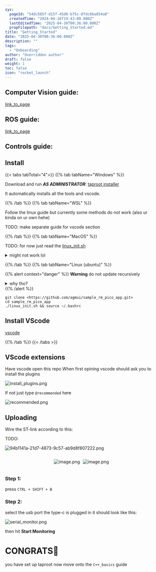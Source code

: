 ```yaml
---
sys:
  pageId: "54dc585f-d15f-45d0-b75c-8fdc66a854a8"
  createdTime: "2024-04-16T19:43:00.000Z"
  lastEditedTime: "2025-04-30T00:36:00.000Z"
  propFilepath: "docs/Getting_Started.md"
title: "Getting_Started"
date: "2025-04-30T00:36:00.000Z"
description: ""
tags:
  - "Onboarding"
author: "Overridden author"
draft: false
weight: 1
toc: false
icon: "rocket_launch"
---
```


## Computer Vision guide:

[link_to_page](86d45bc0-388b-4d26-8848-44f255f73d0e)

## ROS guide:

[link_to_page](3c76c1de-ec8f-46d6-8b0a-294005edc2d5)

## Controls guide:

## Install

{{< tabs tabTotal="4">}}
{{% tab tabName="Windows" %}}

Download and run _**AS ADMINISTRATOR**_: [taproot installer](https://github.com/Thornbots/TeachingFreshies/releases/tag/1.0)

It automatically installs all the tools and vscode.

{{% /tab %}}
{{% tab tabName="WSL" %}}

Follow the linux guide but currently some methods do not work (also ur kinda on ur own hehe)

TODO: make separate guide for vscode section

{{% /tab %}}
{{% tab tabName="MacOS" %}}

TODO: for now just read the [linux_init.sh](https://github.com/agmui/sample_rm_pico_app/blob/main/linux_init.sh)

<details>
<summary>might not work lol</summary>

`brew install libusb pkg-config`

Next install: [vscode](https://code.visualstudio.com/Download)

</details>

{{% /tab %}}
{{% tab tabName="Linux (ubuntu)" %}}

{{% alert context="danger" %}}
**Warning** do not update recursively
<details>
<summary>why tho?</summary>
There are some submodules that may go on for a while (like tinyusb) and I highly
recommend you don't need to get them.
If you want to see what submodules I update just look in `linux_init.sh`
</details>
{{% /alert %}}

```shell
git clone <https://github.com/agmui/sample_rm_pico_app.git>
cd sample_rm_pico_app
./linux_init.sh && source ~/.bashrc
```

## Install VScode

[vscode](https://code.visualstudio.com/Download)

{{% /tab %}}
{{< /tabs >}}

## VScode extensions

Have vscode open this repo
When first opining vscode should ask you to install the plugins

![install_plugins.png](https://prod-files-secure.s3.us-west-2.amazonaws.com/d518164a-d88e-44d1-a4ee-3adb3bd8bce0/89bd30f0-1825-4e77-867b-0a41ce370880/install_plugins.png?X-Amz-Algorithm=AWS4-HMAC-SHA256&X-Amz-Content-Sha256=UNSIGNED-PAYLOAD&X-Amz-Credential=ASIAZI2LB466R2OKSTIH%2F20250518%2Fus-west-2%2Fs3%2Faws4_request&X-Amz-Date=20250518T140448Z&X-Amz-Expires=3600&X-Amz-Security-Token=IQoJb3JpZ2luX2VjELz%2F%2F%2F%2F%2F%2F%2F%2F%2F%2FwEaCXVzLXdlc3QtMiJIMEYCIQD3eJvfKLmjrBM9x%2BinpjJ0C%2FyROH2hof6Fgq5NWaDxVwIhAJlt8mk5wXaGwlbMAYSO9dzMkyrJxwh4irOqx9Iw3%2FN5Kv8DCHUQABoMNjM3NDIzMTgzODA1IgxwAHia0lzadfnSbF0q3AMungPdePZiFmxSW2jmJ7kucBZIzKv54CTIaSYa%2BUTWcOCfYf8PlTi2xt6c4MnF4hVdIUQykPavamygmA8Sq%2BH6X8ouhj4m1vpgI8oBhGtj%2B0HUJVy2vXRGVT2aAperzo%2FN%2FMBx4k3U8o%2BR3aFFUTo3YIDjgfjBxXkoednWuMru6qs107aABHOLVQ7t%2BVVOWa4%2FPTsnR7wSfOLowptztrNc32wmLSp9by2dbD9wY5Tgqi%2FghHtEdF6C5f6OtikHT3znC%2FPJEeb7vNsMnpzL4RDxS0alG0poGkdRInRr7ruuarg1DmCyNLV3M7cQfOnYXt7fgx8N%2BcaJNawh8oGp4VzVmeZX8udCRMcvJydj0PGUDUoDK5nNw58fNU6b2ICw2rLLnMUEmEdL5PGcXfe8q%2BjjS8KLlLoknccDUmO%2FN7MVfS0aPq2aDQNJJkKxwM85hrV0F029o%2FcOmsK8kPXNCJBPda6XLK%2FW0g9btdsPWKAsPxF%2Bd25GHIw%2F5WDTTR7ZCJtZ6wyOpIemUSNKKh1%2BjSh0bjhzdCoQU6lDw38a4TCbiXOejihJ51qorSm2i072UAWqv1juMKoPmTCYzA38O9q7bl1O5k3bdTTWqK%2FeIXkesWCDQAF6EDK4267XsDC9lqfBBjqkAZ9m7xRSRET5IuPYje6CZ28oSXgQro%2FqXjuCKckA7%2FGTNu4srgz7q3QZOjiEfGFYjuiaJB6WVKKZogPTOaXlC5tmyS11aazoXS%2FW2wcxTMvGFhwg7oRlhH5hFHuuumxvptPdhSalIK3t6MoEkooq9%2FQIXKRH8TaUC34nlt1IoQax7456VAMZbUVcEbJ1OjAosr4Gcs2wet7Z%2FV7fqdCD0yH7abbA&X-Amz-Signature=acedead0ebbdd194a51d549dab31dea3f1e9e91b344a6223634648338e5f4393&X-Amz-SignedHeaders=host&x-id=GetObject)

If not just type `@recommended` here  

![recommended.png](https://prod-files-secure.s3.us-west-2.amazonaws.com/d518164a-d88e-44d1-a4ee-3adb3bd8bce0/61e661e9-5d85-4dfc-be0d-8d2097a5e793/recommended.png?X-Amz-Algorithm=AWS4-HMAC-SHA256&X-Amz-Content-Sha256=UNSIGNED-PAYLOAD&X-Amz-Credential=ASIAZI2LB466R2OKSTIH%2F20250518%2Fus-west-2%2Fs3%2Faws4_request&X-Amz-Date=20250518T140448Z&X-Amz-Expires=3600&X-Amz-Security-Token=IQoJb3JpZ2luX2VjELz%2F%2F%2F%2F%2F%2F%2F%2F%2F%2FwEaCXVzLXdlc3QtMiJIMEYCIQD3eJvfKLmjrBM9x%2BinpjJ0C%2FyROH2hof6Fgq5NWaDxVwIhAJlt8mk5wXaGwlbMAYSO9dzMkyrJxwh4irOqx9Iw3%2FN5Kv8DCHUQABoMNjM3NDIzMTgzODA1IgxwAHia0lzadfnSbF0q3AMungPdePZiFmxSW2jmJ7kucBZIzKv54CTIaSYa%2BUTWcOCfYf8PlTi2xt6c4MnF4hVdIUQykPavamygmA8Sq%2BH6X8ouhj4m1vpgI8oBhGtj%2B0HUJVy2vXRGVT2aAperzo%2FN%2FMBx4k3U8o%2BR3aFFUTo3YIDjgfjBxXkoednWuMru6qs107aABHOLVQ7t%2BVVOWa4%2FPTsnR7wSfOLowptztrNc32wmLSp9by2dbD9wY5Tgqi%2FghHtEdF6C5f6OtikHT3znC%2FPJEeb7vNsMnpzL4RDxS0alG0poGkdRInRr7ruuarg1DmCyNLV3M7cQfOnYXt7fgx8N%2BcaJNawh8oGp4VzVmeZX8udCRMcvJydj0PGUDUoDK5nNw58fNU6b2ICw2rLLnMUEmEdL5PGcXfe8q%2BjjS8KLlLoknccDUmO%2FN7MVfS0aPq2aDQNJJkKxwM85hrV0F029o%2FcOmsK8kPXNCJBPda6XLK%2FW0g9btdsPWKAsPxF%2Bd25GHIw%2F5WDTTR7ZCJtZ6wyOpIemUSNKKh1%2BjSh0bjhzdCoQU6lDw38a4TCbiXOejihJ51qorSm2i072UAWqv1juMKoPmTCYzA38O9q7bl1O5k3bdTTWqK%2FeIXkesWCDQAF6EDK4267XsDC9lqfBBjqkAZ9m7xRSRET5IuPYje6CZ28oSXgQro%2FqXjuCKckA7%2FGTNu4srgz7q3QZOjiEfGFYjuiaJB6WVKKZogPTOaXlC5tmyS11aazoXS%2FW2wcxTMvGFhwg7oRlhH5hFHuuumxvptPdhSalIK3t6MoEkooq9%2FQIXKRH8TaUC34nlt1IoQax7456VAMZbUVcEbJ1OjAosr4Gcs2wet7Z%2FV7fqdCD0yH7abbA&X-Amz-Signature=6285169e23edd5f1e4c119b8abacaa090c1361617b02ea5eeee8e3c3f581b4ee&X-Amz-SignedHeaders=host&x-id=GetObject)

## Uploading

Wire the ST-link according to this:

TODO:

![94b1141a-21d7-4873-9c57-ab9d8f807222.png](https://prod-files-secure.s3.us-west-2.amazonaws.com/d518164a-d88e-44d1-a4ee-3adb3bd8bce0/e5fad17d-ab82-4300-9f4c-505ab4b1202c/94b1141a-21d7-4873-9c57-ab9d8f807222.png?X-Amz-Algorithm=AWS4-HMAC-SHA256&X-Amz-Content-Sha256=UNSIGNED-PAYLOAD&X-Amz-Credential=ASIAZI2LB466R2OKSTIH%2F20250518%2Fus-west-2%2Fs3%2Faws4_request&X-Amz-Date=20250518T140448Z&X-Amz-Expires=3600&X-Amz-Security-Token=IQoJb3JpZ2luX2VjELz%2F%2F%2F%2F%2F%2F%2F%2F%2F%2FwEaCXVzLXdlc3QtMiJIMEYCIQD3eJvfKLmjrBM9x%2BinpjJ0C%2FyROH2hof6Fgq5NWaDxVwIhAJlt8mk5wXaGwlbMAYSO9dzMkyrJxwh4irOqx9Iw3%2FN5Kv8DCHUQABoMNjM3NDIzMTgzODA1IgxwAHia0lzadfnSbF0q3AMungPdePZiFmxSW2jmJ7kucBZIzKv54CTIaSYa%2BUTWcOCfYf8PlTi2xt6c4MnF4hVdIUQykPavamygmA8Sq%2BH6X8ouhj4m1vpgI8oBhGtj%2B0HUJVy2vXRGVT2aAperzo%2FN%2FMBx4k3U8o%2BR3aFFUTo3YIDjgfjBxXkoednWuMru6qs107aABHOLVQ7t%2BVVOWa4%2FPTsnR7wSfOLowptztrNc32wmLSp9by2dbD9wY5Tgqi%2FghHtEdF6C5f6OtikHT3znC%2FPJEeb7vNsMnpzL4RDxS0alG0poGkdRInRr7ruuarg1DmCyNLV3M7cQfOnYXt7fgx8N%2BcaJNawh8oGp4VzVmeZX8udCRMcvJydj0PGUDUoDK5nNw58fNU6b2ICw2rLLnMUEmEdL5PGcXfe8q%2BjjS8KLlLoknccDUmO%2FN7MVfS0aPq2aDQNJJkKxwM85hrV0F029o%2FcOmsK8kPXNCJBPda6XLK%2FW0g9btdsPWKAsPxF%2Bd25GHIw%2F5WDTTR7ZCJtZ6wyOpIemUSNKKh1%2BjSh0bjhzdCoQU6lDw38a4TCbiXOejihJ51qorSm2i072UAWqv1juMKoPmTCYzA38O9q7bl1O5k3bdTTWqK%2FeIXkesWCDQAF6EDK4267XsDC9lqfBBjqkAZ9m7xRSRET5IuPYje6CZ28oSXgQro%2FqXjuCKckA7%2FGTNu4srgz7q3QZOjiEfGFYjuiaJB6WVKKZogPTOaXlC5tmyS11aazoXS%2FW2wcxTMvGFhwg7oRlhH5hFHuuumxvptPdhSalIK3t6MoEkooq9%2FQIXKRH8TaUC34nlt1IoQax7456VAMZbUVcEbJ1OjAosr4Gcs2wet7Z%2FV7fqdCD0yH7abbA&X-Amz-Signature=a95b686397cb1efaecd9fd92f4dd615ad5166f14108a7aef02deebeb4259f021&X-Amz-SignedHeaders=host&x-id=GetObject)

<div style="display: flex;flex-direction: row; column-gap:10px; max-width: 630px;justify-content: center;">
<div>

![image.png](https://prod-files-secure.s3.us-west-2.amazonaws.com/d518164a-d88e-44d1-a4ee-3adb3bd8bce0/210ecb78-1116-4d7b-b9b7-2292f66fa2c2/image.png?X-Amz-Algorithm=AWS4-HMAC-SHA256&X-Amz-Content-Sha256=UNSIGNED-PAYLOAD&X-Amz-Credential=ASIAZI2LB466XVSHKGF5%2F20250518%2Fus-west-2%2Fs3%2Faws4_request&X-Amz-Date=20250518T140450Z&X-Amz-Expires=3600&X-Amz-Security-Token=IQoJb3JpZ2luX2VjEL3%2F%2F%2F%2F%2F%2F%2F%2F%2F%2FwEaCXVzLXdlc3QtMiJIMEYCIQCigbVrAdhfSVXKIb0%2BZt23pFxFbx0tsg2yX2h9WW0FNAIhALbTMYKxlTKSUD26c%2FGc7WITf04GIqoIMgU349%2FMjIXxKv8DCHYQABoMNjM3NDIzMTgzODA1Igx5v1bIfaiv1vRwVEoq3APFJWI9pzTuXvuWVFva91SJE9JplBasmNfIQDkXmKtQANJOV5ao7AwtxuMzQKgCC6WFgzkyiAHxxLL6TTD1W40LRnE47CrvNC8pr3%2Bssyx86xCA4CUe3bCU6vlt%2FbPhv07FXI69f%2BG2wA5IIR6zcbbNwVD1m28LDv6sqaI1S5naRlQZHBdsLN65znjZd0NdAhbJJZJrXK%2BiIxT8vKxilzUGOR7CQkUXQkgrPzJeQzDgMNgg4yFSfgu%2FkZ1v7H5om%2BHVaO4oFtW1XTfu9sL185v1BmeVP4P9qc%2FaagfNYTAap8KMLvDEmvqJxVzPGw5HUXaHeMMd6TS6%2FMhMJwmWX27xMlEBi4aiDS8Y%2FTprAyNl1iaRAOV%2BemvVJ5T7dBiI3bhtTnQuGKGJV5K6PaYGS%2B8WwXPqS0UEKuzTvLrxGtJOPZfFlK1hCYuXLNLLev21lIR%2Fm%2B6Xvpv0gna3ZviuE7HTXoNL%2B83x9lnDbV6Lz2Nuv8dd%2Fsmfdi16nomQXqV0xLtlUnrWUNmjN5dEg1rIpVtcMiLltvT2%2BlWMfebvcfcOIiY2wcdAe0US4b0zmJt2UriGxmTl9V8dIUrBm%2Fksb4DN%2BkPtluPGAAsaSQcI%2BdF93bn3dNiPkvVPa1YQvjC5safBBjqkAcBAAc6WaXyfDISSwAYrKpQBcdVN1cQ%2BodANxsEQ2k2wf3eh1GQJ5LeEL%2Bh4waLA4PqWCbwRYbJMDQiQc2O25LaXL5hnwZLdV1T9emTRC%2FanzV8GXQeZ943EaEWVz1LumL7eW%2F0Uk7jLgBHO1nJTAJ3B3yiXX9Z%2Fm%2Bu8G%2ByPJVDUqo%2F3jkcJvQYdusFjb8bX1QSyGc3ik9FXB3jLTLWeqM0hMaZ8&X-Amz-Signature=c2cf64f38e544f4b181ed2690e86b9faee8874063313266f85f7f737dc5f8175&X-Amz-SignedHeaders=host&x-id=GetObject)

</div>
<div>

![image.png](https://prod-files-secure.s3.us-west-2.amazonaws.com/d518164a-d88e-44d1-a4ee-3adb3bd8bce0/33a0fd0f-8ca6-4a86-8e09-26e95ded1fff/image.png?X-Amz-Algorithm=AWS4-HMAC-SHA256&X-Amz-Content-Sha256=UNSIGNED-PAYLOAD&X-Amz-Credential=ASIAZI2LB466SNLH5HZH%2F20250518%2Fus-west-2%2Fs3%2Faws4_request&X-Amz-Date=20250518T140450Z&X-Amz-Expires=3600&X-Amz-Security-Token=IQoJb3JpZ2luX2VjELv%2F%2F%2F%2F%2F%2F%2F%2F%2F%2FwEaCXVzLXdlc3QtMiJHMEUCIQDdiulz%2FRORzWJ5tC6orTDD1oB%2FmVeKc5i4yXto%2FMayfQIgTcCxPZmVEVHGTuqHic9HOvZ25WH7sM1Sk7k7PCgJ%2FEcq%2FwMIdBAAGgw2Mzc0MjMxODM4MDUiDGTws7ypie%2BnxclvASrcA0BepKLXEgfxqJScmIg7qDsFBDgczDb9B7sMJEG0yCoIgE5TigcHKCIGB6BPSydqvSCE%2BeIyTFNRueNEpJiuVohfJngS8qm7nbBG8UgtAS2xPruIPHln4qTlFzbPRwdiE9wUp9fedVLBSOjQNq7cQai1etTi7yuVPWOx0uz7ghbMYMrweoL%2Fl4ZoS47eo9rz3DTKe55oMmvTBwch%2FbakFn%2Bu65PreILYTdd6OhYRwb70WXiCvMq2YTI80DlRytBI2eTp%2FB14kgWrKB05HKAHUgygGlH43upFEPPzFipjiIv7LOwyK7KQRtxrkRmkCot0HYoEROD%2BCxJxAG2C%2FlgjB2rT0wG7ZCzCOst6Uf%2Fa%2Ba29n%2Bda%2BhVKcqz3DDgxYkznYCE8jPLMMgovIG8M12Ppmjh04dD%2BR5%2FyFvdhnuGGDsNSFpfsSS%2BBQNqD9lqILt6upOWQTvX%2BDphfFMBy8MLf%2FoIY7qSmstSM%2F2oiiANee8OK2Hj39FYhl2MZrJnHKM%2F2GYxrFGtiyWVck6oSzMmnZwU894DYE6uR6FG1RXRROv3g6GMiG903ljil3VA1xPS3rAHuixcwPpd9GlASRyIq3wwvlEcknZ7CJAQDDqPnaqk4PE%2BDY4lbT9zaXz1OMML7psEGOqUBWleABuKClJpuXwE5CTBb5uwwTg6iSw9mqlTYytzCN6JCfY%2Bf2dEOv2RILaWQ7K1CljQvtEx0Ogm2zakgCfcuxvLyhHb5iYSQHnX6UkqRMxdy2x3lC37eEA8%2B3fKR%2FyuaJs14uD3OI00t9s9O3kEbc3WNVfG2wFWNLItCb2zv34uCyrdidcKfB7d%2FXPB0m5JlvQu2UPIcVL8YXlfFzrF7C%2BtgCNUb&X-Amz-Signature=ad784f8cd9825a88367a303feb9d2821c9bcbba884495aac88d114703734f77f&X-Amz-SignedHeaders=host&x-id=GetObject)

</div>
</div>

### Step 1:

press `CTRL + SHIFT + B`

### Step 2:

select the usb port the type-c is plugged in it should look like this:

![serial_monitor.png](https://prod-files-secure.s3.us-west-2.amazonaws.com/d518164a-d88e-44d1-a4ee-3adb3bd8bce0/f03f4774-05d4-4393-b6a0-d5efb6d315ab/serial_monitor.png?X-Amz-Algorithm=AWS4-HMAC-SHA256&X-Amz-Content-Sha256=UNSIGNED-PAYLOAD&X-Amz-Credential=ASIAZI2LB466R2OKSTIH%2F20250518%2Fus-west-2%2Fs3%2Faws4_request&X-Amz-Date=20250518T140448Z&X-Amz-Expires=3600&X-Amz-Security-Token=IQoJb3JpZ2luX2VjELz%2F%2F%2F%2F%2F%2F%2F%2F%2F%2FwEaCXVzLXdlc3QtMiJIMEYCIQD3eJvfKLmjrBM9x%2BinpjJ0C%2FyROH2hof6Fgq5NWaDxVwIhAJlt8mk5wXaGwlbMAYSO9dzMkyrJxwh4irOqx9Iw3%2FN5Kv8DCHUQABoMNjM3NDIzMTgzODA1IgxwAHia0lzadfnSbF0q3AMungPdePZiFmxSW2jmJ7kucBZIzKv54CTIaSYa%2BUTWcOCfYf8PlTi2xt6c4MnF4hVdIUQykPavamygmA8Sq%2BH6X8ouhj4m1vpgI8oBhGtj%2B0HUJVy2vXRGVT2aAperzo%2FN%2FMBx4k3U8o%2BR3aFFUTo3YIDjgfjBxXkoednWuMru6qs107aABHOLVQ7t%2BVVOWa4%2FPTsnR7wSfOLowptztrNc32wmLSp9by2dbD9wY5Tgqi%2FghHtEdF6C5f6OtikHT3znC%2FPJEeb7vNsMnpzL4RDxS0alG0poGkdRInRr7ruuarg1DmCyNLV3M7cQfOnYXt7fgx8N%2BcaJNawh8oGp4VzVmeZX8udCRMcvJydj0PGUDUoDK5nNw58fNU6b2ICw2rLLnMUEmEdL5PGcXfe8q%2BjjS8KLlLoknccDUmO%2FN7MVfS0aPq2aDQNJJkKxwM85hrV0F029o%2FcOmsK8kPXNCJBPda6XLK%2FW0g9btdsPWKAsPxF%2Bd25GHIw%2F5WDTTR7ZCJtZ6wyOpIemUSNKKh1%2BjSh0bjhzdCoQU6lDw38a4TCbiXOejihJ51qorSm2i072UAWqv1juMKoPmTCYzA38O9q7bl1O5k3bdTTWqK%2FeIXkesWCDQAF6EDK4267XsDC9lqfBBjqkAZ9m7xRSRET5IuPYje6CZ28oSXgQro%2FqXjuCKckA7%2FGTNu4srgz7q3QZOjiEfGFYjuiaJB6WVKKZogPTOaXlC5tmyS11aazoXS%2FW2wcxTMvGFhwg7oRlhH5hFHuuumxvptPdhSalIK3t6MoEkooq9%2FQIXKRH8TaUC34nlt1IoQax7456VAMZbUVcEbJ1OjAosr4Gcs2wet7Z%2FV7fqdCD0yH7abbA&X-Amz-Signature=638cc020232b3e8fd2864f39e85080b93384bf4ec95829cb0724c675d2f5ea7b&X-Amz-SignedHeaders=host&x-id=GetObject)

then hit **Start Monitoring**

# CONGRATS🎉

you have set up taproot now move onto the `C++_basics` guide
